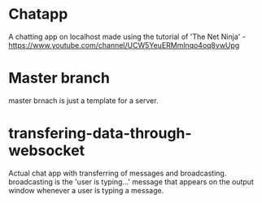 # Chatapp
A chatting app on localhost made using the tutorial of 'The Net Ninja' - https://www.youtube.com/channel/UCW5YeuERMmlnqo4oq8vwUpg

# Master branch
master brnach is just a template for a server.

# transfering-data-through-websocket
Actual chat app with transferring of messages and broadcasting.
broadcasting is the 'user is typing...' message that appears on the output window
whenever a user is typing a message.
